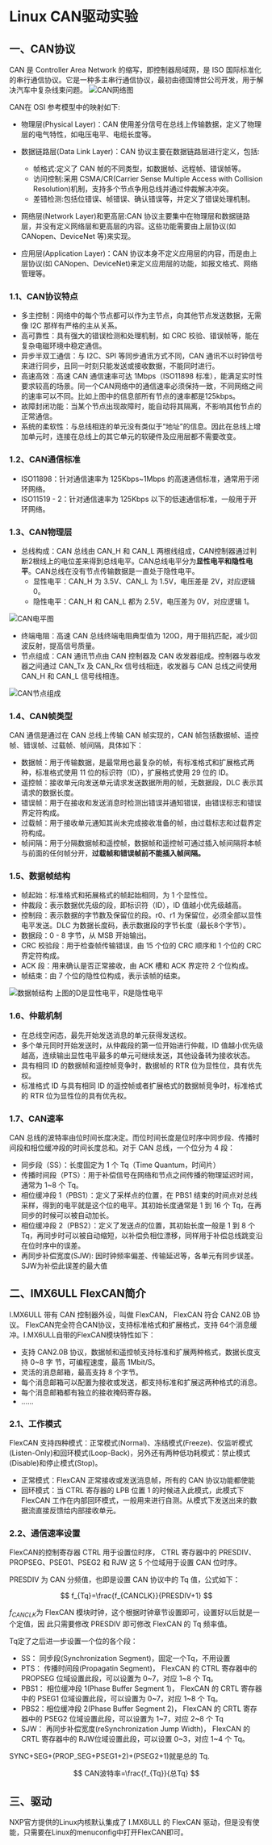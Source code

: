 # Linux CAN驱动实验

## 一、CAN协议
CAN 是 Controller Area Network 的缩写，即控制器局域网，是 ISO 国际标准化的串行通信协议。它是一种多主串行通信协议，最初由德国博世公司开发，用于解决汽车中复杂线束问题。
![CAN网络图](./can.assets/CAN网络图.png)

CAN在 OSI 参考模型中的映射如下:

- 物理层(Physical Layer)：CAN 使用差分信号在总线上传输数据，定义了物理层的电气特性，如电压电平、电缆长度等。

- 数据链路层(Data Link Layer)：CAN 协议主要在数据链路层进行定义，包括:

  - 帧格式:定义了 CAN 帧的不同类型，如数据帧、远程帧、错误帧等。
  - 访问控制:采用 CSMA/CR(Carrier Sense Multiple Access with Collision Resolution)机制，支持多个节点争用总线并通过仲裁解决冲突。
  - 差错检测:包括位错误、帧错误、确认错误等，并定义了错误处理机制。
- 网络层(Network Layer)和更高层:CAN 协议主要集中在物理层和数据链路层，并没有定义网络层和更高层的内容。这些功能需要由上层协议(如 CANopen、DeviceNet 等)来实现。

- 应用层(Application Layer)：CAN 协议本身不定义应用层的内容，而是由上层协议(如 CANopen、DeviceNet)来定义应用层的功能，如报文格式、网络管理等。

### 1.1、CAN协议特点

- 多主控制：网络中的每个节点都可以作为主节点，向其他节点发送数据，无需像 I2C 那样有严格的主从关系。
- 高可靠性：具有强大的错误检测和处理机制，如 CRC 校验、错误帧等，能在复杂电磁环境中稳定通信。
- 异步半双工通信：与 I2C、SPI 等同步通讯方式不同，CAN 通讯不以时钟信号来进行同步，且同一时刻只能发送或接收数据，不能同时进行。
- 高速高效：高速 CAN 通信速率可达 1Mbps（ISO11898 标准），能满足实时性要求较高的场景。同一个CAN网络中的通信速率必须保持一致，不同网络之间的速率可以不同。比如上图中的信息部所有节点的速率都是125kbps。
- 故障封闭功能：当某个节点出现故障时，能自动将其隔离，不影响其他节点的正常通信。
- 系统的柔软性：与总线相连的单元没有类似于“地址”的信息。因此在总线上增加单元时，连接在总线上的其它单元的软硬件及应用层都不需要改变。

### 1.2、CAN通信标准
- ISO11898：针对通信速率为 125Kbps~1Mbps 的高速通信标准，通常用于闭环网络。
- ISO11519 - 2：针对通信速率为 125Kbps 以下的低速通信标准，一般用于开环网络。

### 1.3、CAN物理层




- 总线构成：CAN 总线由 CAN_H 和 CAN_L 两根线组成，CAN控制器通过判断2根线上的电位差来得到总线电平。CAN总线电平分为**显性电平和隐性电平**。CAN总线在没有节点传输数据是一直处于隐性电平。
  - 显性电平：CAN_H 为 3.5V、CAN_L 为 1.5V，电压差是 2V，对应逻辑 0。
  - 隐性电平：CAN_H 和 CAN_L 都为 2.5V，电压差为 0V，对应逻辑 1。

![CAN电平图](./can.assets/CAN电平图.png)

- 终端电阻：高速 CAN 总线终端电阻典型值为 120Ω，用于阻抗匹配，减少回波反射，提高信号质量。
- 节点组成：CAN 通讯节点由 CAN 控制器及 CAN 收发器组成。控制器与收发器之间通过 CAN_Tx 及 CAN_Rx 信号线相连，收发器与 CAN 总线之间使用 CAN_H 和 CAN_L 信号线相连。

![CAN节点组成](./can.assets/CAN节点组成.png)


### 1.4、CAN帧类型

CAN 通信是通过在 CAN 总线上传输 CAN 帧实现的，CAN 帧包括数据帧、遥控帧、错误帧、过载帧、帧间隔，具体如下：

- 数据帧：用于传输数据，是最常用也最复杂的帧，有标准格式和扩展格式两种，标准格式使用 11 位的标识符（ID），扩展格式使用 29 位的 ID。
- 遥控帧：接收单元向发送单元请求发送数据所用的帧，无数据段，DLC 表示其请求的数据长度。
- 错误帧：用于在接收和发送消息时检测出错误并通知错误，由错误标志和错误界定符构成。
- 过载帧：用于接收单元通知其尚未完成接收准备的帧，由过载标志和过载界定符构成。
- 帧间隔：用于分隔数据帧和遥控帧，数据帧和遥控帧可通过插入帧间隔将本帧与前面的任何帧分开，**过载帧和错误帧前不能插入帧间隔。**

### 1.5、数据帧结构

- 帧起始：标准格式和拓展格式的帧起始相同，为 1 个显性位。
- 仲裁段：表示数据优先级的段，即标识符（ID），ID 值越小优先级越高。
- 控制段：表示数据的字节数及保留位的段。r0、r1 为保留位，必须全部以显性电平发送。DLC 为数据长度码，表示数据段的字节长度（最长8个字节）。
- 数据段：0 - 8 字节，从 MSB 开始输出。
- CRC 校验段：用于检查帧传输错误，由 15 个位的 CRC 顺序和 1 个位的 CRC 界定符构成。
- ACK 段：用来确认是否正常接收，由 ACK 槽和 ACK 界定符 2 个位构成。
- 帧结束：由 7 个位的隐性位构成，表示该帧的结束。

![数据帧结构](./can.assets/数据帧结构.png)
上图的D是显性电平，R是隐性电平

### 1.6、仲裁机制

- 在总线空闲态，最先开始发送消息的单元获得发送权。
- 多个单元同时开始发送时，从仲裁段的第一位开始进行仲裁，ID 值越小优先级越高，连续输出显性电平最多的单元可继续发送，其他设备转为接收状态。
- 具有相同 ID 的数据帧和遥控帧竞争时，数据帧的 RTR 位为显性位，具有优先权。
- 标准格式 ID 与具有相同 ID 的遥控帧或者扩展格式的数据帧竞争时，标准格式的 RTR 位为显性位的具有优先权。

### 1.7、CAN速率

CAN 总线的波特率由位时间长度决定。而位时间长度是位时序中同步段、传播时间段和相位缓冲段的时间长度总和。对于 CAN 总线，一个位分为 4 段：

- 同步段（SS）：长度固定为 1 个 Tq（Time Quantum，时间片）
- 传播时间段（PTS）：用于补偿信号在网络和节点之间传播的物理延迟时间，通常为 1~8 个 Tq。
- 相位缓冲段 1（PBS1）：定义了采样点的位置，在 PBS1 结束的时间点对总线采样，得到的电平就是这个位的电平。其初始长度通常是 1 到 16 个 Tq，在再同步的时候可以被自动加长。
- 相位缓冲段 2（PBS2）：定义了发送点的位置，其初始长度一般是 1 到 8 个 Tq，再同步时可以被自动缩短，以补偿负相位漂移，同样用于补偿总线跳变沿在位时序中的误差。
- 再同步补偿宽度(SJW): 因时钟频率偏差、传输延迟等，各单元有同步误差。SJW为补偿此误差的最大值


## 二、IMX6ULL FlexCAN简介
I.MX6ULL 带有 CAN 控制器外设，叫做 FlexCAN， FlexCAN 符合 CAN2.0B 协议。 FlexCAN完全符合CAN协议，支持标准格式和扩展格式，支持 64个消息缓冲。I.MX6ULL自带的FlexCAN模块特性如下：
- 支持 CAN2.0B 协议，数据帧和遥控帧支持标准和扩展两种格式，数据长度支持 0~8 字
节，可编程速度，最高 1Mbit/S。
- 灵活的消息邮箱，最高支持 8 个字节。
- 每个消息邮箱可以配置为接收或发送，都支持标准和扩展这两种格式的消息。
- 每个消息邮箱都有独立的接收掩码寄存器。
- ......

### 2.1、工作模式

FlexCAN 支持四种模式：正常模式(Normal)、冻结模式(Freeze)、仅监听模式(Listen-Only)和回环模式(Loop-Back)，另外还有两种低功耗模式：禁止模式(Disable)和停止模式(Stop)。
- 正常模式：FlexCAN 正常接收或发送消息帧，所有的 CAN 协议功能都使能
- 回环模式：当 CTRL 寄存器的 LPB 位置 1 的时候进入此模式，此模式下 FlexCAN 工作在内部回环模式，一般用来进行自测。从模式下发送出来的数据流直接反馈给内部接收单元。
  

### 2.2、通信速率设置
FlexCAN的控制寄存器 CTRL 用于设置位时序， CTRL 寄存器中的 PRESDIV、 PROPSEG、PSEG1、PSEG2 和 RJW 这 5 个位域用于设置 CAN 位时序。

PRESDIV 为 CAN 分频值，也即是设置 CAN 协议中的 Tq 值，公式如下：

$$
f_{Tq}=\frac{f_{CANCLK}}{PRESDIV+1}
$$

$f_{CANCLK}$为 FlexCAN 模块时钟，这个根据时钟章节设置即可，设置好以后就是一个定值，因
此只需要修改 PRESDIV 即可修改 FlexCAN 的 Tq 频率值。

Tq定了之后进一步设置一个位的各个段：
- SS： 同步段(Synchronization Segment)，固定一个Tq，不用设置
- PTS： 传播时间段(Propagatin Segment)， FlexCAN 的 CTRL 寄存器中的 PROPSEG 位域设置此段，可以设置为 0~7，对应 1~8 个 Tq。
- PBS1： 相位缓冲段 1(Phase Buffer Segment 1)， FlexCAN 的 CRTL 寄存器中的 PSEG1 位域设置此段，可以设置为 0~7，对应 1~8 个 Tq。
- PBS2：相位缓冲段 2(Phase Buffer Segment 2)， FlexCAN 的 CRTL 寄存器中的 PSEG2 位域设置此段，可以设置为 1~7，对应 2~8 个 Tq
- SJW： 再同步补偿宽度(reSynchronization Jump Width)， FlexCAN 的 CRTL 寄存器中的 RJW位域设置此段，可以设置 0~3，对应 1~4 个 Tq。

SYNC+SEG+(PROP_SEG+PSEG1+2)+(PSEG2+1)就是总的 Tq.

$$
CAN波特率=\frac{f_{Tq}}{总Tq}
$$


## 三、驱动
NXP官方提供的Linux内核默认集成了 I.MX6ULL 的 FlexCAN 驱动，但是没有使能，只需要在Linux的menuconfig中打开FlexCAN即可。



